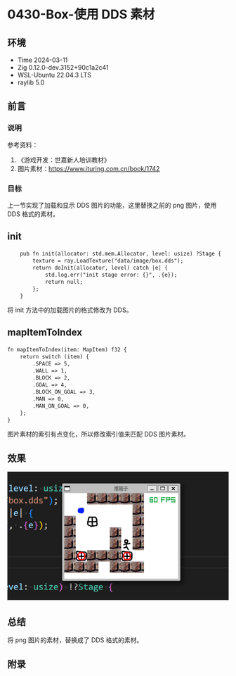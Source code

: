 # 0430-Box-使用 DDS 素材

## 环境

- Time 2024-03-11
- Zig 0.12.0-dev.3152+90c1a2c41
- WSL-Ubuntu 22.04.3 LTS
- raylib 5.0

## 前言

### 说明

参考资料：

1. 《游戏开发：世嘉新人培训教材》
2. 图片素材：<https://www.ituring.com.cn/book/1742>

### 目标

上一节实现了加载和显示 DDS 图片的功能，这里替换之前的 png 图片，使用 DDS 格式的素材。

## init

```zig
    pub fn init(allocator: std.mem.Allocator, level: usize) ?Stage {
        texture = ray.LoadTexture("data/image/box.dds");
        return doInit(allocator, level) catch |e| {
            std.log.err("init stage error: {}", .{e});
            return null;
        };
    }
```

将 init 方法中的加载图片的格式修改为 DDS。

## mapItemToIndex

```zig
fn mapItemToIndex(item: MapItem) f32 {
    return switch (item) {
        .SPACE => 5,
        .WALL => 1,
        .BLOCK => 2,
        .GOAL => 4,
        .BLOCK_ON_GOAL => 3,
        .MAN => 0,
        .MAN_ON_GOAL => 0,
    };
}
```

图片素材的索引有点变化，所以修改索引值来匹配 DDS 图片素材。

## 效果

![box6][1]

## 总结

将 png 图片的素材，替换成了 DDS 格式的素材。

[1]: images/box6.png

## 附录
